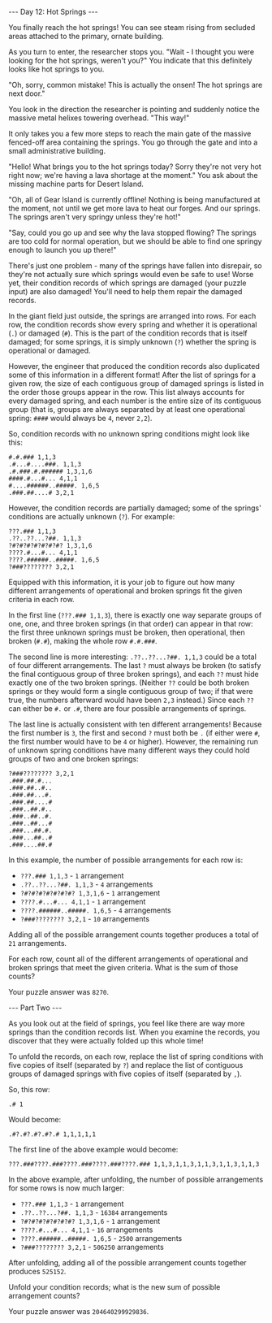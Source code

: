 --- Day 12: Hot Springs ---

You finally reach the hot springs! You can see steam rising from secluded areas
attached to the primary, ornate building.

As you turn to enter, the researcher stops you. "Wait - I thought you were
looking for the hot springs, weren't you?" You indicate that this definitely
looks like hot springs to you.

"Oh, sorry, common mistake! This is actually the onsen! The hot springs are
next door."

You look in the direction the researcher is pointing and suddenly notice the
massive metal helixes towering overhead. "This way!"

It only takes you a few more steps to reach the main gate of the massive
fenced-off area containing the springs. You go through the gate and into a
small administrative building.

"Hello! What brings you to the hot springs today? Sorry they're not very hot
right now; we're having a lava shortage at the moment." You ask about the
missing machine parts for Desert Island.

"Oh, all of Gear Island is currently offline! Nothing is being manufactured at
the moment, not until we get more lava to heat our forges. And our springs. The
springs aren't very springy unless they're hot!"

"Say, could you go up and see why the lava stopped flowing? The springs are too
cold for normal operation, but we should be able to find one springy enough to
launch you up there!"

There's just one problem - many of the springs have fallen into disrepair, so
they're not actually sure which springs would even be safe to use! Worse yet,
their condition records of which springs are damaged (your puzzle input) are
also damaged! You'll need to help them repair the damaged records.

In the giant field just outside, the springs are arranged into rows. For each
row, the condition records show every spring and whether it is operational
(`.`) or damaged (`#`). This is the part of the condition records that is
itself damaged; for some springs, it is simply unknown (`?`) whether the spring
is operational or damaged.

However, the engineer that produced the condition records also duplicated some
of this information in a different format! After the list of springs for a
given row, the size of each contiguous group of damaged springs is listed in
the order those groups appear in the row. This list always accounts for every
damaged spring, and each number is the entire size of its contiguous group
(that is, groups are always separated by at least one operational spring:
`####` would always be `4`, never `2,2`).

So, condition records with no unknown spring conditions might look like this:

```
#.#.### 1,1,3
.#...#....###. 1,1,3
.#.###.#.###### 1,3,1,6
####.#...#... 4,1,1
#....######..#####. 1,6,5
.###.##....# 3,2,1
```

However, the condition records are partially damaged; some of the springs'
conditions are actually unknown (`?`). For example:

```
???.### 1,1,3
.??..??...?##. 1,1,3
?#?#?#?#?#?#?#? 1,3,1,6
????.#...#... 4,1,1
????.######..#####. 1,6,5
?###???????? 3,2,1
```

Equipped with this information, it is your job to figure out how many different
arrangements of operational and broken springs fit the given criteria in each
row.

In the first line (`???.### 1,1,3`), there is exactly one way separate groups
of one, one, and three broken springs (in that order) can appear in that row:
the first three unknown springs must be broken, then operational, then broken
(`#.#`), making the whole row `#.#.###`.

The second line is more interesting: `.??..??...?##. 1,1,3` could be a total of
four different arrangements. The last `?` must always be broken (to satisfy the
final contiguous group of three broken springs), and each `??` must hide
exactly one of the two broken springs. (Neither `??` could be both broken
springs or they would form a single contiguous group of two; if that were true,
the numbers afterward would have been `2,3` instead.) Since each `??` can
either be `#.` or `.#`, there are four possible arrangements of springs.

The last line is actually consistent with ten different arrangements! Because
the first number is `3`, the first and second `?` must both be `.` (if either
were `#`, the first number would have to be `4` or higher). However, the
remaining run of unknown spring conditions have many different ways they could
hold groups of two and one broken springs:

```
?###???????? 3,2,1
.###.##.#...
.###.##..#..
.###.##...#.
.###.##....#
.###..##.#..
.###..##..#.
.###..##...#
.###...##.#.
.###...##..#
.###....##.#
```

In this example, the number of possible arrangements for each row is:

- `???.### 1,1,3` - `1` arrangement
- `.??..??...?##. 1,1,3` - `4` arrangements
- `?#?#?#?#?#?#?#? 1,3,1,6` - `1` arrangement
- `????.#...#... 4,1,1` - `1` arrangement
- `????.######..#####. 1,6,5` - `4` arrangements
- `?###???????? 3,2,1` - `10` arrangements

Adding all of the possible arrangement counts together produces a total of `21`
arrangements.

For each row, count all of the different arrangements of operational and broken
springs that meet the given criteria. What is the sum of those counts?

Your puzzle answer was `8270`.

--- Part Two ---

As you look out at the field of springs, you feel like there are way more
springs than the condition records list. When you examine the records, you
discover that they were actually folded up this whole time!

To unfold the records, on each row, replace the list of spring conditions with
five copies of itself (separated by `?`) and replace the list of contiguous
groups of damaged springs with five copies of itself (separated by `,`).

So, this row:

```
.# 1
```

Would become:

```
.#?.#?.#?.#?.# 1,1,1,1,1
```

The first line of the above example would become:

```
???.###????.###????.###????.###????.### 1,1,3,1,1,3,1,1,3,1,1,3,1,1,3
```

In the above example, after unfolding, the number of possible arrangements for
some rows is now much larger:

- `???.### 1,1,3` - `1` arrangement
- `.??..??...?##. 1,1,3` - `16384` arrangements
- `?#?#?#?#?#?#?#? 1,3,1,6` - `1` arrangement
- `????.#...#... 4,1,1` - `16` arrangements
- `????.######..#####. 1,6,5` - `2500` arrangements
- `?###???????? 3,2,1` - `506250` arrangements

After unfolding, adding all of the possible arrangement counts together
produces `525152`.

Unfold your condition records; what is the new sum of possible arrangement
counts?

Your puzzle answer was `204640299929836`.
